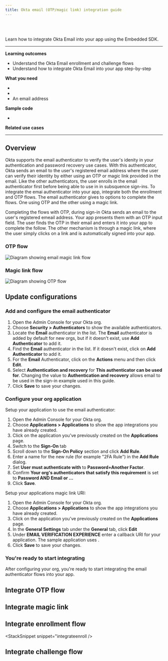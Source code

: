 ```yaml
---
title: Okta email (OTP/magic link) integration guide
---
```


<div class="oie-embedded-sdk">

<ApiLifecycle access="ie" /><br>
<ApiLifecycle access="Limited GA" /><br>

<StackSelector />

Learn how to integrate Okta Email into your app using the Embedded SDK.

---
**Learning outcomes**

* Understand the Okta Email enrollment and challenge flows
* Understand how to integrate Okta Email into your app step-by-step

**What you need**

* <StackSnippet snippet="whatyouneedsdk" />
* <StackSnippet snippet="whatyouneedorg" />
* An email address

**Sample code**

* <StackSnippet snippet="samplecode" />

**Related use cases**

<StackSnippet snippet="relatedusecases" />

---

## Overview

Okta supports the email authenticator to verify the user's idenity in your authentication and password recovery use cases.  With this authenticator, Okta sends an email to the user's registered email address where the user can verify their identity by either using an OTP or magic link provided in the email. Like the other authenticators, the user enrolls in the email authenticator first before being able to use in in subsquence sign-ins. To integrate the emai authenticator into your app, integrate both the enrollment and OTP flows. The email authenticator gives to options to complete the flows. One using OTP and the other using a magic link.

Completing the flows with OTP, during sign-in Okta sends an email to the user's registered emeail address. Your app presents them with an OTP input field. The user finds the OTP in their email and enters it into your app to complete the follow. The other mechanism is through a magic link, where the user simply clicks on a link and is automatically signed into your app.

### OTP flow

<div class="common-image-format">

![Diagram showing email magic link flow](/img/authenticators/authenticators-email-magic-otp-flowchart.png)

</div>

### Magic link flow

<div class="common-image-format">

![Diagram showing OTP flow](/img/authenticators/authenticators-email-magic-link-flowchart.png)

</div>

## Update configurations

### Add and configure the email authenticator

1. Open the Admin Console for your Okta org.
1. Choose **Security > Authenticators** to show the available authenticators.
1. Locate the **Email** authenticator in the list. The **Email** authenticator is added by default for new orgs, but if it doesn't exist, use **Add Authenticator** to add it.
1. Find the **Email** authenticator in the list. If it doesn't exist, click on **Add Authenticator** to add it.
1. For the **Email** Authenticator, click on the **Actions** menu and then click **Edit**.
1. Select **Authentication and recovery** for **This authenticator can be used for**. Changing the value to **Authentication and recovery**  allows email to be used in the sign-in example used in this guide.
1. Click **Save** to save your changes.

### Configure your org application

Setup your application to use the email authenticator:

1. Open the Admin Console for your Okta org.
1. Choose **Applications > Applications** to show the app integrations you have already created.
1. Click on the application you’ve previously created on the **Applications** page.
1. Switch to the **Sign-On** tab
1. Scroll down to the **Sign-On Policy** section and click **Add Rule**.
1. Enter a name for the new rule (for example "2FA Rule") in the **Add Rule** dialog.
1. Set **User must authenticate with** to **Password+Another Factor**.
1. Confirm **Your org's authenticators that satisfy this requirement** is set to **Password AND Email or ...**
1. Click **Save**.

Setup your applications magic link URI:

1. Open the Admin Console for your Okta org.
1. Choose **Applications > Applications** to show the app integrations you have already created.
1. Click on the application you’ve previously created on the **Applications** page.
1. In the **General Settings** tab under the **General** tab, click **Edit**
1. Under **EMAIL VERIFICATION EXPERIENCE** enter a callback URI for your application. The sample application uses <StackSnippet snippet="callbackuri" inline />.
1. Click **Save** to save your changes.

### You're ready to start integrating

After configuring your org, you're ready to start integrating the email authenticator flows into your app.

## Integrate OTP flow

<StackSnippet snippet="integrateotp" />

## Integrate magic link

<StackSnippet snippet="integratemagiclink" />

## Integrate enrollment flow

<StackSnippet snippet="integrateenroll />

## Integrate challenge flow

<StackSnippet snippet="integratechallenge" />

</div>
